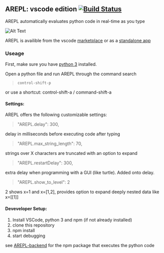 ## AREPL: vscode edition [![Build Status](https://travis-ci.org/Almenon/AREPL-vscode.svg?branch=master)](https://travis-ci.org/Almenon/AREPL-vscode)

AREPL automatically evaluates python code in real-time as you type

![Alt Text](https://raw.githubusercontent.com/Almenon/AREPL-vscode/master/example.gif)

AREPL is availible from the vscode [marketplace](https://marketplace.visualstudio.com/items?itemName=almenon.arepl#overview) or as a [standalone app](https://github.com/Almenon/AREPL)

### Useage

First, make sure you have [python 3](https://www.python.org/downloads/) installed.

Open a python file and run AREPL through the command search

>     control-shift-p

or use a shortcut: control-shift-a / command-shift-a

#### Settings:

AREPL offers the following customizable settings:

> "AREPL.delay": 300,

delay in milliseconds before executing code after typing

> "AREPL.max_string_length": 70,

strings over X characters are truncated with an option to expand

> "AREPL.restartDelay": 300,

extra delay when programming with a GUI (like turtle).  Added onto delay.

> "AREPL.show_to_level": 2

2 shows x=1 and x=[1,2], provides option to expand deeply nested data like x=[[1]]

#### Deveveloper Setup:

1. Install VSCode, python 3 and npm (if not already installed)
2. clone this repository
3. npm install
4. start debugging

see [AREPL-backend](https://github.com/Almenon/AREPL-backend) for the npm package that executes the python code
